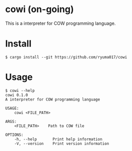 # cowi (on-going)

This is a interpreter for COW programming language.

# Install

```
$ cargo install --git https://github.com/ryuma017/cowi
```

# Usage

```
$ cowi --help
cowi 0.1.0
A interpreter for COW programming language

USAGE:
    cowi <FILE_PATH>

ARGS:
    <FILE_PATH>    Path to COW file

OPTIONS:
    -h, --help       Print help information
    -V, --version    Print version information
```
